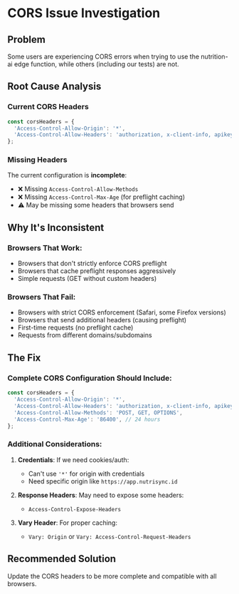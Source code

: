 # CORS Issue Investigation

## Problem
Some users are experiencing CORS errors when trying to use the nutrition-ai edge function, while others (including our tests) are not.

## Root Cause Analysis

### Current CORS Headers
```typescript
const corsHeaders = {
  'Access-Control-Allow-Origin': '*',
  'Access-Control-Allow-Headers': 'authorization, x-client-info, apikey, content-type',
};
```

### Missing Headers
The current configuration is **incomplete**:
- ❌ Missing `Access-Control-Allow-Methods`
- ❌ Missing `Access-Control-Max-Age` (for preflight caching)
- ⚠️ May be missing some headers that browsers send

## Why It's Inconsistent

### Browsers That Work:
- Browsers that don't strictly enforce CORS preflight
- Browsers that cache preflight responses aggressively
- Simple requests (GET without custom headers)

### Browsers That Fail:
- Browsers with strict CORS enforcement (Safari, some Firefox versions)
- Browsers that send additional headers (causing preflight)
- First-time requests (no preflight cache)
- Requests from different domains/subdomains

## The Fix

### Complete CORS Configuration Should Include:

```typescript
const corsHeaders = {
  'Access-Control-Allow-Origin': '*',
  'Access-Control-Allow-Headers': 'authorization, x-client-info, apikey, content-type',
  'Access-Control-Allow-Methods': 'POST, GET, OPTIONS',
  'Access-Control-Max-Age': '86400', // 24 hours
};
```

### Additional Considerations:

1. **Credentials**: If we need cookies/auth:
   - Can't use `'*'` for origin with credentials
   - Need specific origin like `https://app.nutrisync.id`

2. **Response Headers**: May need to expose some headers:
   - `Access-Control-Expose-Headers`

3. **Vary Header**: For proper caching:
   - `Vary: Origin` or `Vary: Access-Control-Request-Headers`

## Recommended Solution

Update the CORS headers to be more complete and compatible with all browsers.
